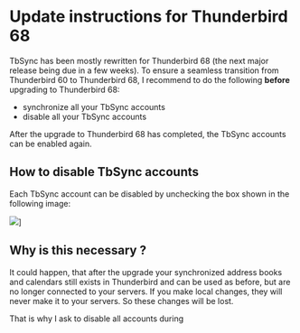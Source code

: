 # Update instructions for Thunderbird 68

TbSync has been mostly rewritten for Thunderbird 68 (the next major release being due in a few weeks). To ensure a seamless transition from Thunderbird 60 to Thunderbird 68, I recommend to do the following **before** upgrading to Thunderbird 68:

* synchronize all your TbSync accounts
* disable all your TbSync accounts

After the upgrade to Thunderbird 68 has completed, the TbSync accounts can be enabled again.

## How to disable TbSync accounts

Each TbSync account can be disabled by unchecking the box shown in the following image:

![](https://user-images.githubusercontent.com/5830621/63053657-9a2c6d80-bee2-11e9-9019-7035830a873b.png)]

## Why is this necessary ?

It could happen, that after the upgrade your synchronized address books and calendars still exists in Thunderbird and can be used as before, but are no longer connected to your servers. If you make local changes, they will never make it to your servers. So these changes will be lost.

That is why I ask to disable all accounts during
